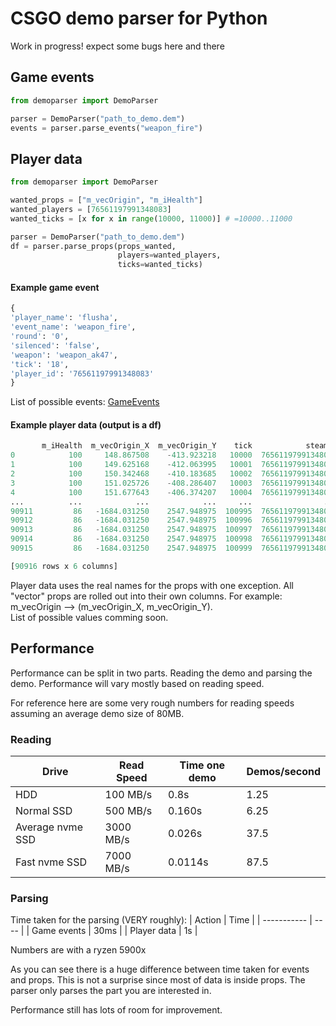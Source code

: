 # CSGO demo parser for Python
Work in progress! expect some bugs here and there


## Game events

```python
from demoparser import DemoParser

parser = DemoParser("path_to_demo.dem")
events = parser.parse_events("weapon_fire")
```
## Player data
```python
from demoparser import DemoParser

wanted_props = ["m_vecOrigin", "m_iHealth"]
wanted_players = [76561197991348083]
wanted_ticks = [x for x in range(10000, 11000)] # =10000..11000

parser = DemoParser("path_to_demo.dem")
df = parser.parse_props(props_wanted,
                        players=wanted_players,
                        ticks=wanted_ticks)
```

#### Example game event
```python
{
'player_name': 'flusha',
'event_name': 'weapon_fire',
'round': '0',
'silenced': 'false',
'weapon': 'weapon_ak47',
'tick': '18',
'player_id': '76561197991348083'
}
```
List of possible events: [GameEvents](https://wiki.alliedmods.net/Counter-Strike:_Global_Offensive_Events)
#### Example player data (output is a df)


```python
       m_iHealth  m_vecOrigin_X  m_vecOrigin_Y    tick            steamid    name
0            100     148.867508    -413.923218   10000  76561197991348083  flusha
1            100     149.625168    -412.063995   10001  76561197991348083  flusha
2            100     150.342468    -410.183685   10002  76561197991348083  flusha
3            100     151.025726    -408.286407   10003  76561197991348083  flusha
4            100     151.677643    -406.374207   10004  76561197991348083  flusha
...          ...            ...            ...     ...                ...     ...
90911         86   -1684.031250    2547.948975  100995  76561197991348083  flusha
90912         86   -1684.031250    2547.948975  100996  76561197991348083  flusha
90913         86   -1684.031250    2547.948975  100997  76561197991348083  flusha
90914         86   -1684.031250    2547.948975  100998  76561197991348083  flusha
90915         86   -1684.031250    2547.948975  100999  76561197991348083  flusha

[90916 rows x 6 columns]
```
Player data uses the real names for the props with one exception. All "vector" props are rolled out into their own columns. For example:
m_vecOrigin --> (m_vecOrigin_X, m_vecOrigin_Y).   
List of possible values comming soon.
## Performance

Performance can be split in two parts. Reading the demo and parsing the demo. 
Performance will vary mostly based on reading speed.

For reference here are some very rough numbers for reading speeds assuming an average demo size of 80MB.
### Reading
| Drive            | Read Speed | Time one demo | Demos/second |
| ---------------- | ---------- | ------------- | ------------ |
| HDD              | 100 MB/s   | 0.8s          | 1.25         |
| Normal SSD       | 500 MB/s   | 0.160s        | 6.25         |
| Average nvme SSD | 3000 MB/s  | 0.026s        | 37.5         |
| Fast nvme SSD    | 7000 MB/s  | 0.0114s       | 87.5         |

### Parsing
Time taken for the parsing (VERY roughly):
| Action      | Time |
| ----------- | ---- |
| Game events | 30ms |
| Player data | 1s   |

Numbers are with a ryzen 5900x


As you can see there is a huge difference between time taken for events and props. This is not a surprise since most of data is inside props. The parser only parses the part you are interested in.

Performance still has lots of room for improvement.